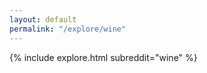 ```yaml
---
layout: default
permalink: "/explore/wine"
---
```


<link rel="stylesheet" type="text/css" href="/static/css/explore.css">
{% include explore.html subreddit="wine" %}
